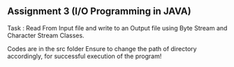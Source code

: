 ## Assignment 3 (I/O Programming in JAVA)
Task : Read From Input file and write to an Output file using Byte Stream and Character Stream Classes.

Codes are in the src folder
Ensure to change the path of directory accordingly, for successful execution of the program!
